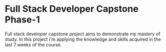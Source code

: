 # Full Stack Developer Capstone Phase-1

Full stack developer capstone project aims to demonstrate my mastery of study. In this project i'm applying the knowledge and skills acquired in the last 7 weeks of the course.
